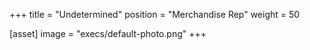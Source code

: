+++
title = "Undetermined"
position = "Merchandise Rep"
weight = 50

[asset]
image = "execs/default-photo.png"
+++
